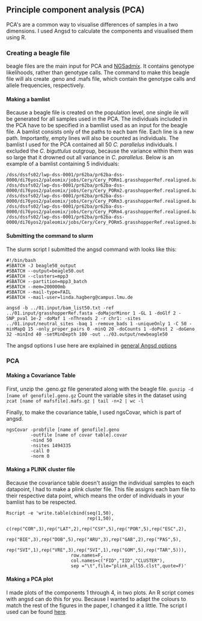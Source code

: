 ## Principle component analysis (PCA)

PCA's are a common way to visualise differences of samples in a two dimensions. I used Angsd to calculate the components and visualised them using R.

### Creating a beagle file

beagle files are the main input for PCA and [NGSadmix](../02.NGSadmix/). It contains genotype likelihoods, rather than genotype calls. The command to make this beagle file will als create .geno and .mafs file, which contain the genotype calls and allele frequencies, respectively.

#### Making a bamlist

Because a beagle file is created on the population level, one single ile will be generated for all samples used in the PCA. The individuals included in the PCA have to be specified in a bamllist used as an input for the beagle file. A bamlist consists only of the paths to each bam file. Each line is a new path. Importantly, empty lines will also be counted as individuals. The bamlist I used for the PCA contained all 50 *C. parallelus* individuals. I excluded the *C. biguttulus* outgroup, because the variance within them was so large that it drowned out all variance in *C. parallelus*. Below is an example of a bamlist containing 5 individuals:

```
/dss/dssfs02/lwp-dss-0001/pr62ba/pr62ba-dss-0000/di76yos2/paleomix/jobs/Cery/Cery_PORm1.grasshopperRef.realigned.bam
/dss/dssfs02/lwp-dss-0001/pr62ba/pr62ba-dss-0000/di76yos2/paleomix/jobs/Cery/Cery_PORm2.grasshopperRef.realigned.bam
/dss/dssfs02/lwp-dss-0001/pr62ba/pr62ba-dss-0000/di76yos2/paleomix/jobs/Cery/Cery_PORm3.grasshopperRef.realigned.bam
/dss/dssfs02/lwp-dss-0001/pr62ba/pr62ba-dss-0000/di76yos2/paleomix/jobs/Cery/Cery_PORm4.grasshopperRef.realigned.bam
/dss/dssfs02/lwp-dss-0001/pr62ba/pr62ba-dss-0000/di76yos2/paleomix/jobs/Cery/Cery_PORm5.grasshopperRef.realigned.bam
```

#### Submitting the command to slurm

The slurm script I submitted the angsd command with looks like this: 

```
#!/bin/bash
#SBATCH -J beagle50_output
#SBATCH --output=beagle50.out
#SBATCH --clusters=mpp3
#SBATCH --partition=mpp3_batch
#SBATCH --mem=200000mb
#SBATCH --mail-type=FAIL
#SBATCH --mail-user=linda.hagberg@campus.lmu.de

angsd -b ../01.input/bam_list50.txt -ref ../01.input/grasshopperRef.fasta -doMajorMinor 1 -GL 1 -doGlf 2 -SNP_pval 1e-2 -doMaf 1 -nThreads 2 -r chr1: -sites ../01.input/neutral_sites -baq 1 -remove_bads 1 -uniqueOnly 1 -C 50 -minMapQ 15 -only_proper_pairs 0 -minQ 20 -doCounts 1 -doPost 2 -doGeno 32 -minInd 40 -setMinDepth 100 -out ../03.output/newbeagle50
```
The angsd options I use here are explained in [general Angsd options](../README.md)

### PCA

#### Making a Covariance Table
First, unzip the .geno.gz file generated along with the beagle file. 
`gunzip -d [name of genofile].geno.gz`
Count the variable sites in the dataset using
`zcat [name of mafsfile].mafs.gz | tail -n+2 | wc -l`

Finally, to make the covariance table, I used ngsCovar, which is part of angsd. 
```
ngsCovar -probfile [name of genofile].geno     
         -outfile [name of covar table].covar 
         -nind 50 
         -nsites 1494335 
         -call 0 
         -norm 0
```

#### Making a PLINK cluster file
Because the covariance table doesn't assign the individual samples to each datapoint, I had to make a plink cluster file. This file assigns each bam file to their respective data point, which means the order of individuals in your bamlist has to be respected. 

```
Rscript -e 'write.table(cbind(seq(1,50),
                              rep(1,50),
                              c(rep("COR",3),rep("LAT",2),rep("CSY",5),rep("POR",5),rep("ESC",2),
                              rep("BIE",3),rep("DOB",5),rep("ARU",3),rep("GAB",2),rep("PAS",5),
                              rep("SVI",1),rep("VRE",3),rep("SVI",1),rep("GOM",5),rep("TAR",5))),
                        row.names=F,
                        col.names=c("FID","IID","CLUSTER"),
                        sep ="\t",file="plink_all55.clst",quote=F)'
```

#### Making a PCA plot

I made plots of the components 1 through 4, in two plots. An R script comes with angsd can do this for you. Because I wanted to adapt the colours to match the rest of the figures in the paper, I changed it a little. The script I used can be found [here](02.scripts/pca.R). 